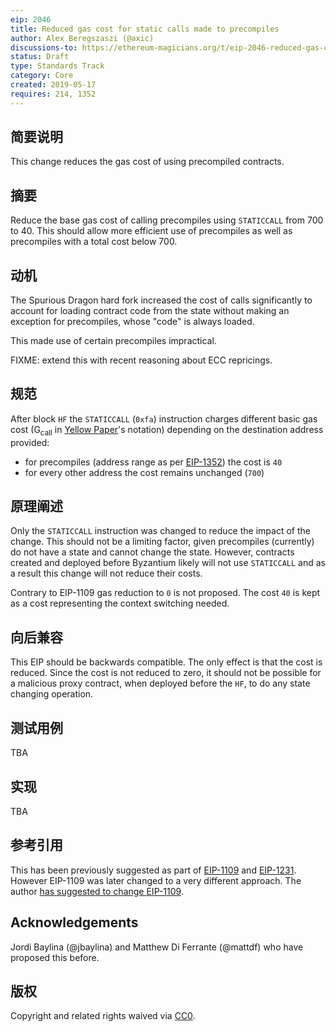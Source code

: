 ```yaml
---
eip: 2046
title: Reduced gas cost for static calls made to precompiles
author: Alex Beregszaszi (@axic)
discussions-to: https://ethereum-magicians.org/t/eip-2046-reduced-gas-cost-for-static-calls-made-to-precompiles/3291
status: Draft
type: Standards Track
category: Core
created: 2019-05-17
requires: 214, 1352
---
```


## 简要说明

This change reduces the gas cost of using precompiled contracts.

## 摘要

Reduce the base gas cost of calling precompiles using `STATICCALL` from 700 to 40. This should allow more efficient use of precompiles as well as precompiles with a total cost below 700.

## 动机

The Spurious Dragon hard fork increased the cost of calls significantly to account for loading contract code from the state without making an exception for precompiles, whose "code" is always loaded.

This made use of certain precompiles impractical.

FIXME: extend this with recent reasoning about ECC repricings.

## 规范

After block `HF` the `STATICCALL` (`0xfa`) instruction charges different basic gas cost (G<sub>call</sub> in [Yellow Paper]'s notation) depending on the destination address provided:
- for precompiles (address range as per [EIP-1352]) the cost is `40`
- for every other address the cost remains unchanged (`700`)

## 原理阐述

Only the `STATICCALL` instruction was changed to reduce the impact of the change. This should not be a limiting factor, given precompiles (currently) do not have a state and cannot change the state.
However, contracts created and deployed before Byzantium likely will not use `STATICCALL` and as a result this change will not reduce their costs.

Contrary to EIP-1109 gas reduction to `0` is not proposed. The cost `40` is kept as a cost representing the context switching needed.

## 向后兼容

This EIP should be backwards compatible. The only effect is that the cost is reduced. Since the cost is not reduced to zero, it should not be possible for a malicious proxy contract, when deployed before
the `HF`, to do any state changing operation.

## 测试用例

TBA

## 实现

TBA

## 参考引用

This has been previously suggested as part of [EIP-1109](https://github.com/ethereum/EIPs/pull/1109) and [EIP-1231](https://github.com/ethereum/EIPs/pull/1231).
However EIP-1109 was later changed to a very different approach. The author [has suggested to change EIP-1109](https://ethereum-magicians.org/t/eip-1109-remove-call-costs-for-precompiled-contracts/447/7).

## Acknowledgements

Jordi Baylina (@jbaylina) and Matthew Di Ferrante (@mattdf) who have proposed this before.

## 版权

Copyright and related rights waived via [CC0](https://creativecommons.org/publicdomain/zero/1.0/).

[Yellow Paper]: https://github.com/ethereum/yellowpaper
[EIP-1352]: https://eips.ethereum.org/EIPS/eip-1352
